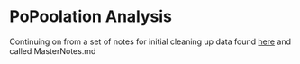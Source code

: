# PoPoolation Analysis

Continuing on from a set of notes for initial cleaning up data found [here](https://github.com/srmarzec/CVL_SequenceAnaylsis/blob/master/MasterNotes.md) and called MasterNotes.md
